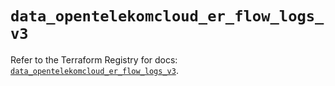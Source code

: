 # `data_opentelekomcloud_er_flow_logs_v3`

Refer to the Terraform Registry for docs: [`data_opentelekomcloud_er_flow_logs_v3`](https://registry.terraform.io/providers/opentelekomcloud/opentelekomcloud/1.36.45/docs/data-sources/er_flow_logs_v3).
